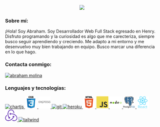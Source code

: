 <div id="header" align="center">
  <img src="https://media-exp1.licdn.com/dms/image/D4D16AQEpTcV2prfm0Q/profile-displaybackgroundimage-shrink_350_1400/0/1665441381964?e=1671062400&v=beta&t=Q7cpEfUgDKyXsTMMrsKpT35A3w6fP6C-C_O5SQ73_6o" width="900" heigth="300"/>
</div>
<h3 align="left">Sobre mí:</h3>
¡Hola! Soy Abraham.
Soy Desarrollador Web Full Stack egresado en Henry. Disfruto programando y la curiosidad es algo que me carecteriza, siempre busco seguir aprendiendo y creciendo. Me adapto a mi entorno y me desenvuelvo muy bien trabajando en equipo. Busco marcar una diferencia en lo que hago.

<h3 align="left">Contacta conmigo:</h3>
<p align="left">
<a href="https://www.linkedin.com/in/abraham-molina-8b9711221/" target="blank"><img align="center" src="https://img1.freepng.es/20180802/ete/kisspng-social-media-business-cards-logo-linkedin-5b62b774d0cd29.8223384715331961488553.jpg" alt="abraham molina" height="50" width="50" /></a>
</p>

<h3 align="left">Lenguajes y tecnologías:</h3>
<p align="left"> <a href="https://www.chartjs.org" target="_blank" rel="noreferrer"> <img src="https://www.chartjs.org/media/logo-title.svg" alt="chartjs" width="40" height="40"/> </a> <a href="https://www.w3schools.com/css/" target="_blank" rel="noreferrer"> <img src="https://raw.githubusercontent.com/devicons/devicon/master/icons/css3/css3-original-wordmark.svg" alt="css3" width="40" height="40"/> </a> <a href="https://expressjs.com" target="_blank" rel="noreferrer"> <img src="https://raw.githubusercontent.com/devicons/devicon/master/icons/express/express-original-wordmark.svg" alt="express" width="40" height="40"/> </a> <a href="https://git-scm.com/" target="_blank" rel="noreferrer"> <img src="https://www.vectorlogo.zone/logos/git-scm/git-scm-icon.svg" alt="git" width="40" height="40"/> </a> <a href="https://heroku.com" target="_blank" rel="noreferrer"> <img src="https://www.vectorlogo.zone/logos/heroku/heroku-icon.svg" alt="heroku" width="40" height="40"/> </a> <a href="https://www.w3.org/html/" target="_blank" rel="noreferrer"> <img src="https://raw.githubusercontent.com/devicons/devicon/master/icons/html5/html5-original-wordmark.svg" alt="html5" width="40" height="40"/> </a> <a href="https://developer.mozilla.org/en-US/docs/Web/JavaScript" target="_blank" rel="noreferrer"> <img src="https://raw.githubusercontent.com/devicons/devicon/master/icons/javascript/javascript-original.svg" alt="javascript" width="40" height="40"/> </a> <a href="https://nodejs.org" target="_blank" rel="noreferrer"> <img src="https://raw.githubusercontent.com/devicons/devicon/master/icons/nodejs/nodejs-original-wordmark.svg" alt="nodejs" width="40" height="40"/> </a> <a href="https://www.postgresql.org" target="_blank" rel="noreferrer"> <img src="https://raw.githubusercontent.com/devicons/devicon/master/icons/postgresql/postgresql-original-wordmark.svg" alt="postgresql" width="40" height="40"/> </a> <a href="https://reactjs.org/" target="_blank" rel="noreferrer"> <img src="https://raw.githubusercontent.com/devicons/devicon/master/icons/react/react-original-wordmark.svg" alt="react" width="40" height="40"/> </a> <a href="https://redux.js.org" target="_blank" rel="noreferrer"> <img src="https://raw.githubusercontent.com/devicons/devicon/master/icons/redux/redux-original.svg" alt="redux" width="40" height="40"/> </a> <a href="https://tailwindcss.com/" target="_blank" rel="noreferrer"> <img src="https://www.vectorlogo.zone/logos/tailwindcss/tailwindcss-icon.svg" alt="tailwind" width="40" height="40"/> </a> </p>
